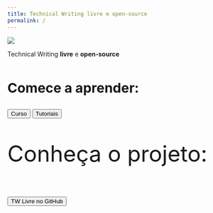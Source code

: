 ```yaml
---
title: Technical Writing livre e open-source
permalink: /
---
```


<div class="row home-section">
    <div class="col-sm-12">
        <p><img src="/res/img/logo-tw-livre-transparent.png" class="home-logo" /></p>
        <p class="lead">Technical Writing <b>livre</b> e <b>open-source</b> <i class="fas fa-heart" style="color: #D11A5D;" aria-hidden="true"></i></p>
        <p style="margin-top: 50px; font-weight: bold; font-size: 30px;">Comece a aprender:</p>
        <p style="margin-bottom: 50px"><a href="/curso/"><button type="button" class="btn btn-dark btn-xl btn-lg">Curso</button></a> <a href="/tutoriais/"><button type="button" class="btn btn-dark btn-xl btn-lg">Tutoriais</button></a></p>
    </div>
</div>

<div class="row home-section home-inverted">
    <div class="col-sm-12">
        <p style="font-size: 50px">Conheça o projeto:</p>
        <br />
        <a href="/sobre/"><button type="button" class="btn btn-dark btn-lg"><i class="fab fa-github" aria-hidden="true"></i> TW Livre no GitHub</button></a>
    </div>
</div>
